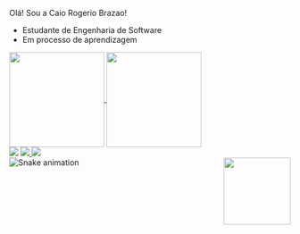 Olá! Sou a Caio Rogerio Brazao!
- Estudante de Engenharia de Software
- Em processo de aprendizagem

<a href="https://github.com/CaioBrazao/github-readme-stats">
  <img height=170 align="center" src="https://github-readme-stats.vercel.app/api?username=MariaClaraKalile&show_icons=true&theme=radical" />
</a>
<a href="https://github.com/MariaClaraKalile/convoychat">
  <img height=170 align="center" src="https://github-readme-stats.vercel.app/api/top-langs?username=MariaClaraKalile&layout=compact&langs_count=8&card_width=320&show_icons=true&theme=radical" />
</a>

<div>
  <a href="https://instagram.com/m.clarak" target="_blank"><img src="https://img.shields.io/badge/-Instagram-%23E4405F?style=for-the-badge&logo=instagram&logoColor=white" target="_blank"></a> 
  <a href="https://www.linkedin.com/in/maria-clara-kalile-892867319/"target="_blank"><img src="https://img.shields.io/badge/-LinkedIn-%230077B5?style=for-the-badge&logo=linkedin&logoColor=white" target="_blank">
  <a href = "mailto:kalilemariaclara@gmail.com"><img src="https://img.shields.io/badge/-Gmail-%23333?style=for-the-badge&logo=gmail&logoColor=white" target="_blank"></a>
  </a> 
</div>

<img align="left" src="https://raw.githubusercontent.com/MariaClaraKalile/MariaClaraKalile/output/snake.svg" alt="Snake animation" />

<img height=120 align="right" src="cat.gif" />
